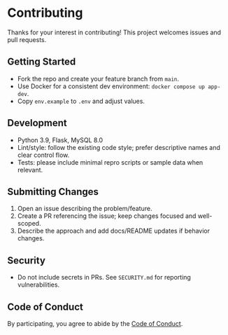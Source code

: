 # Contributing

Thanks for your interest in contributing! This project welcomes issues and pull requests.

## Getting Started
- Fork the repo and create your feature branch from `main`.
- Use Docker for a consistent dev environment: `docker compose up app-dev`.
- Copy `env.example` to `.env` and adjust values.

## Development
- Python 3.9, Flask, MySQL 8.0
- Lint/style: follow the existing code style; prefer descriptive names and clear control flow.
- Tests: please include minimal repro scripts or sample data when relevant.

## Submitting Changes
1. Open an issue describing the problem/feature.
2. Create a PR referencing the issue; keep changes focused and well-scoped.
3. Describe the approach and add docs/README updates if behavior changes.

## Security
- Do not include secrets in PRs. See `SECURITY.md` for reporting vulnerabilities.

## Code of Conduct
By participating, you agree to abide by the [Code of Conduct](CODE_OF_CONDUCT.md).
